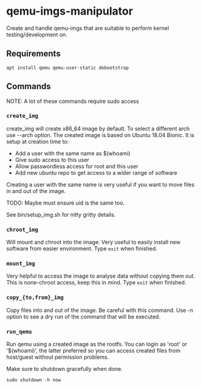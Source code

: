 # qemu-imgs-manipulator

Create and handle qemu-imgs that are suitable to perform kernel testing/development on.

## Requirements

`apt install qemu qemu-user-static debootstrap`

## Commands

NOTE: A lot of these commands require sudo access

### `create_img`
create_img will create x86_64 image by default. To select a different arch use --arch option.
The created image is based on Ubuntu 18.04 Bionic. It is setup at creation time to:

- Add a user with the same name as $(whoami)
- Give sudo access to this user
- Allow passwordless access for root and this user
- Add new ubuntu repo to get access to a wider range of software

Creating a user with the same name is very useful if you want to move files in and out of the image.

TODO: Maybe must ensure uid is the same too.

See bin/setup_img.sh for nitty gritty details.

### `chroot_img`
Will mount and chroot into the image. Very useful to easily install new software from easier environment.
Type `exit` when finished.

### `mount_img`
Very helpful to access the image to analyse data without copying them out. This is none-chroot access, keep this in mind.
Type `exit` when finished.

### `copy_{to,from}_img`
Copy files into and out of the image. Be careful with this command. Use -n option to see a dry run of the command that will be executed.

### `run_qemu`
Run qemu using a created image as the rootfs. You can login as 'root' or '$(whoami)', the latter preferred so you can access created files from host/guest without permission problems.

Make sure to shutdown gracefully when done.

`sudo shutdown -h now`
